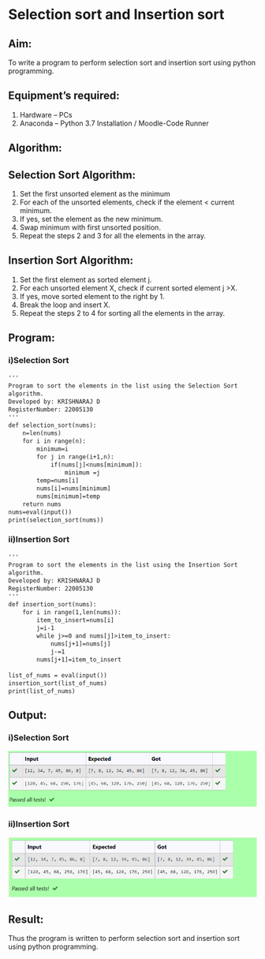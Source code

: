 # Selection sort and Insertion sort
## Aim:
To write a program to perform selection sort and insertion sort using python programming.
## Equipment’s required:
1.	Hardware – PCs
2.	Anaconda – Python 3.7 Installation / Moodle-Code Runner
## Algorithm:
## Selection Sort Algorithm:
1.	Set the first unsorted element as the minimum
2.	For each of the unsorted elements, check if the element < current minimum.
3.	If yes, set the element as the new minimum.
4.	Swap minimum with first unsorted position.
5.	Repeat the steps 2 and 3 for all the elements in the array.
## Insertion Sort Algorithm:
1.	Set the first element as sorted element j.
2.	For each unsorted element X, check if current sorted element j >X.
3.	If yes, move sorted element to the right by 1.
4.	Break the loop and insert X.
5.	Repeat the steps 2 to 4 for sorting all the elements in the array.
## Program:
### i)Selection Sort
```
''' 
Program to sort the elements in the list using the Selection Sort algorithm.
Developed by: KRISHNARAJ D
RegisterNumber: 22005130
'''
def selection_sort(nums):
    n=len(nums)
    for i in range(n):
        minimum=i
        for j in range(i+1,n):
            if(nums[j]<nums[minimum]):
                minimum =j
        temp=nums[i]
        nums[i]=nums[minimum]
        nums[minimum]=temp
    return nums
nums=eval(input())
print(selection_sort(nums))
```
### ii)Insertion Sort
```
''' 
Program to sort the elements in the list using the Insertion Sort algorithm.
Developed by: KRISHNARAJ D
RegisterNumber: 22005130
'''
def insertion_sort(nums):
    for i in range(1,len(nums)):
        item_to_insert=nums[i]
        j=i-1
        while j>=0 and nums[j]>item_to_insert:
            nums[j+1]=nums[j]
            j-=1
        nums[j+1]=item_to_insert
    
list_of_nums = eval(input())
insertion_sort(list_of_nums)
print(list_of_nums)
```

## Output:
### i)Selection Sort
![1](/1.png)
### ii)Insertion Sort
![2](/2.png)

## Result:
Thus the program is written to perform selection sort and insertion sort using python programming.

